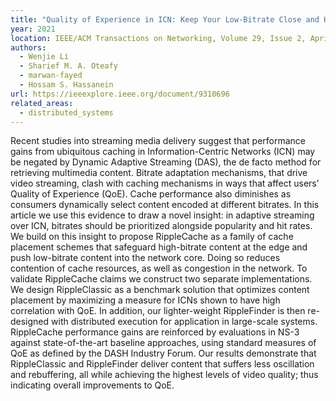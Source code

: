 ```yaml
---
title: "Quality of Experience in ICN: Keep Your Low-Bitrate Close and High-Bitrate Closer"
year: 2021
location: IEEE/ACM Transactions on Networking, Volume 29, Issue 2, April 2021, pp. 557–570. 2021
authors: 
  - Wenjie Li
  - Sharief M. A. Oteafy
  - marwan-fayed
  - Hossam S. Hassanein
url: https://ieeexplore.ieee.org/document/9310696
related_areas:
  - distributed_systems
---
```

Recent studies into streaming media delivery suggest that performance gains from ubiquitous caching in Information-Centric Networks (ICN) may be negated by Dynamic Adaptive Streaming (DAS), the de facto method for retrieving multimedia content. Bitrate adaptation mechanisms, that drive video streaming, clash with caching mechanisms in ways that affect users’ Quality of Experience (QoE). Cache performance also diminishes as consumers dynamically select content encoded at different bitrates. In this article we use this evidence to draw a novel insight: in adaptive streaming over ICN, bitrates should be prioritized alongside popularity and hit rates. We build on this insight to propose RippleCache as a family of cache placement schemes that safeguard high-bitrate content at the edge and push low-bitrate content into the network core. Doing so reduces contention of cache resources, as well as congestion in the network. To validate RippleCache claims we construct two separate implementations. We design RippleClassic as a benchmark solution that optimizes content placement by maximizing a measure for ICNs shown to have high correlation with QoE. In addition, our lighter-weight RippleFinder is then re-designed with distributed execution for application in large-scale systems. RippleCache performance gains are reinforced by evaluations in NS-3 against state-of-the-art baseline approaches, using standard measures of QoE as defined by the DASH Industry Forum. Our results demonstrate that RippleClassic and RippleFinder deliver content that suffers less oscillation and rebuffering, all while achieving the highest levels of video quality; thus indicating overall improvements to QoE.
